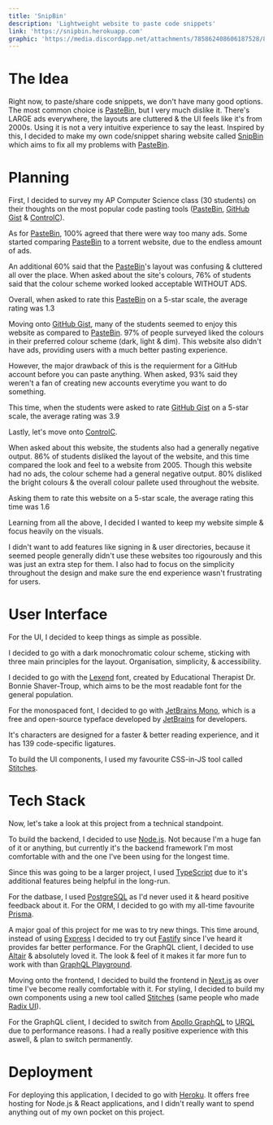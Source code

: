 ```yaml
---
title: 'SnipBin'
description: 'Lightweight website to paste code snippets'
link: 'https://snipbin.herokuapp.com'
graphic: 'https://media.discordapp.net/attachments/785862408606187528/891567853382275102/SnipBin.png'
---
```


# The Idea

Right now, to paste/share code snippets, we don't have many good options. The most common choice is [PasteBin](https://pastebin.com), but I very much dislike it. There's LARGE ads everywhere, the layouts are cluttered & the UI feels like it's from 2000s. Using it is not a very intuitive experience to say the least. Inspired by this, I decided to make my own code/snippet sharing website called [SnipBin](https://snipbin.herokuapp.com) which aims to fix all my problems with [PasteBin](https://pastebin.com).

# Planning

First, I decided to survey my AP Computer Science class (30 students) on their thoughts on the most popular code pasting tools ([PasteBin](https://pastebin.com), [GitHub Gist](https://gist.github.com) & [ControlC](https://controlc.com)).

As for [PasteBin](https://pastebin.com), 100% agreed that there were way too many ads. Some started comparing [PasteBin](https://pastebin.com) to a torrent website, due to the endless amount of ads. 

An additional 60% said that the [PasteBin](https://pastebin.com)'s layout was confusing & cluttered all over the place. When asked about the site's colours, 76% of students said that the colour scheme worked looked acceptable WITHOUT ADS.

Overall, when asked to rate this [PasteBin](https://pastebin.com) on a 5-star scale, the average rating was 1.3

Moving onto [GitHub Gist](https://gist.github.com), many of the students seemed to enjoy this website as compared to [PasteBin](https://pastebin.com). 97% of people surveyed liked the colours in their preferred colour scheme (dark, light & dim). This website also didn't have ads, providing users with a much better pasting experience.

However, the major drawback of this is the requierment for a GitHub account before you can paste anything. When asked, 93% said they weren't a fan of creating new accounts everytime you want to do something. 

This time, when the students were asked to rate [GitHub Gist](https://gist.github.com) on a 5-star scale, the average rating was 3.9

Lastly, let's move onto [ControlC](https://controlc.com).

When asked about this website, the students also had a generally negative output. 86% of students disliked the layout of the website, and this time compared the look and feel to a website from 2005. Though this website had no ads, the colour scheme had a general negative output. 80% disliked the bright colours & the overall colour pallete used throughout the website. 

Asking them to rate this website on a 5-star scale, the average rating this time was 1.6

Learning from all the above, I decided I wanted to keep my website simple & focus heavily on the visuals. 

I didn't want to add features like signing in & user directories, because it seemed people generally didn't use these websites too rigourously and this was just an extra step for them. I also had to focus on the simplicity throughout the design and make sure the end experience wasn't frustrating for users.

# User Interface

For the UI, I decided to keep things as simple as possible.

I decided to go with a dark monochromatic colour scheme, sticking with three main principles for the layout. Organisation, simplicity, & accessibility.

I decided to go with the [Lexend](https://www.lexend.com) font, created by Educational Therapist Dr. Bonnie Shaver-Troup, which aims to be the most readable font for the general population.

For the monospaced font, I decided to go with [JetBrains Mono](https://www.jetbrains.com/lp/mono/), which is a free and open-source typeface developed by [JetBrains](https://www.jetbrains.com/) for developers.

It's characters are designed for a faster & better reading experience, and it has 139 code-specific ligatures.

To build the UI components, I used my favourite CSS-in-JS tool called [Stitches](https://stitches.dev).

# Tech Stack

Now, let's take a look at this project from a technical standpoint.

To build the backend, I decided to use [Node.js](https://nodejs.org). Not because I'm a huge fan of it or anything, but currently it's the backend framework I'm most comfortable with and the one I've been using for the longest time. 

Since this was going to be a larger project, I used [TypeScript](https://typescriptlang.org) due to it's additional features being helpful in the long-run.

For the datbase, I used [PostgreSQL](https://postgresql.org) as I'd never used it & heard positive feedback about it. For the ORM, I decided to go with my all-time favourite [Prisma](https://prisma.io).

A major goal of this project for me was to try new things. This time around, instead of using [Express](https://expressjs.com) I decided to try out [Fastify](https://www.fastify.io/) since I've heard it provides far better performance. For the GraphQL client, I decided to use [Altair](https://altair.sirmuel.design/) & absolutely loved it. The look & feel of it makes it far more fun to work with than [GraphQL Playground](https://github.com/graphql/graphql-playground).

Moving onto the frontend, I decided to build the frontend in [Next.js](https://nextjs.org) as over time I've become really comfortable with it. For styling, I decided to build my own components using a new tool called [Stitches](https://stitches.dev) (same people who made [Radix UI](https://radix-ui.com)). 

For the GraphQL client, I decided to switch from [Apollo GraphQL](https://www.apollographql.com/) to [URQL](https://formidable.com/open-source/urql/) due to performance reasons. I had a really positive experience with this aswell, & plan to switch permanently.

# Deployment 

For deploying this application, I decided to go with [Heroku](https://heroku.com). It offers free hosting for Node.js & React applications, and I didn't really want to spend anything out of my own pocket on this project.
